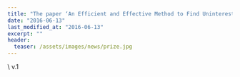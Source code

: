 ```yaml
---
title: "The paper ‘An Efficient and Effective Method to Find Uninteresting Items for Accurate Collaborative Filtering,’ has been accepted in IEEE SMC 16"
date: "2016-06-13"
last_modified_at: "2016-06-13"
excerpt: ""
header:
  teaser: /assets/images/news/prize.jpg
---
```

\\
v.1